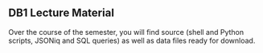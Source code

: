 ## DB1 Lecture Material

Over the course of the semester, you will find source (shell and
Python scripts, JSONiq and SQL queries) as well as data files
ready for download.
